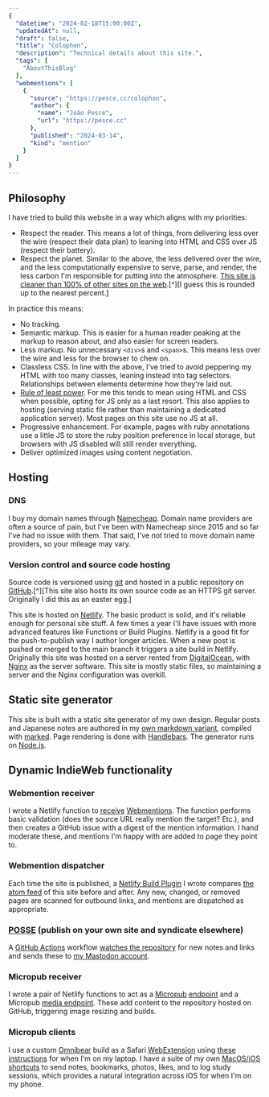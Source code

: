 ```yaml
---
{
  "datetime": "2024-02-18T15:00:00Z",
  "updatedAt": null,
  "draft": false,
  "title": "Colophon",
  "description": "Technical details about this site.",
  "tags": [
    "AboutThisBlog"
  ],
  "webmentions": [
    {
      "source": "https://pesce.cc/colophon",
      "author": {
        "name": "João Pesce",
        "url": "https://pesce.cc"
      },
      "published": "2024-03-14",
      "kind": "mention"
    }
  ]
}
---
```

## Philosophy

I have tried to build this website in a way which aligns with my priorities:

- Respect the reader. This means a lot of things, from delivering less over the
  wire (respect their data plan) to leaning into HTML and CSS over JS (respect
  their battery).
- Respect the planet. Similar to the above, the less delivered over the wire,
  and the less computationally expensive to serve, parse, and render, the less
  carbon I'm responsible for putting into the atmosphere.
  [This site is cleaner than 100% of other sites on the web][website-carbon-calculator].[^][I guess this is rounded up to the nearest percent.]

In practice this means:

- No tracking.
- Semantic markup. This is easier for a human reader peaking at the markup to
  reason about, and also easier for screen readers.
- Less markup. No unnecessary `<div>`s and `<span>`s. This means less over the
  wire and less for the browser to chew on.
- Classless CSS. In line with the above, I've tried to avoid peppering my HTML
  with too many classes, leaning instead into tag selectors. Relationships
  between elements determine how they're laid out.
- [Rule of least power][rule-of-least-power]. For me this tends to mean using
  HTML and CSS when possible, opting for JS only as a last resort. This also
  applies to hosting (serving static file rather than maintaining a dedicated
  application server). Most pages on this site use no JS at all.
- Progressive enhancement. For example, pages with ruby annotations use a little
  JS to store the ruby position preference in local storage, but browsers with
  JS disabled will still render everything.
- Deliver optimized images using content negotiation.

## Hosting

### DNS

I buy my domain names through [Namecheap]. Domain name providers are often a
source of pain, but I've been with Namecheap since 2015 and so far I've had no
issue with them. That said, I've not tried to move domain name providers, so
your mileage may vary.

### Version control and source code hosting

Source code is versioned using [git] and hosted in a public repository on
[GitHub].[^][This site also hosts its own source code as an HTTPS git server.
Originally I did this as an easter egg.]

This site is hosted on [Netlify]. The basic product is solid, and it's reliable
enough for personal site stuff. A few times a year I'll have issues with more
advanced features like Functions or Build Plugins. Netlify is a good fit for the
push-to-publish way I author longer articles. When a new post is pushed or
merged to the main branch it triggers a site build in Netlify. Originally this
site was hosted on a server rented from [DigitalOcean], with [Nginx] as the
server software. This site is mostly static files, so maintaining a server and
the Nginx configuration was overkill.

## Static site generator

This site is built with a static site generator of my own design. Regular posts
and Japanese notes are authored in my [own markdown variant][marqdown], compiled
with [marked]. Page rendering is done with [Handlebars]. The generator runs on
[Node.js].

## Dynamic IndieWeb functionality

### Webmention receiver

I wrote a Netlify function to [receive][webmention-receiver] [Webmentions]. The
function performs basic validation (does the source URL really mention the
target? Etc.), and then creates a GitHub issue with a digest of the mention
information. I hand moderate these, and mentions I'm happy with are added to
page they point to.

### Webmention dispatcher

Each time the site is published, a [Netlify Build Plugin][webmention-dispatch] I
wrote compares [the atom feed](/atom.xml) of this site before and after. Any
new, changed, or removed pages are scanned for outbound links, and mentions are
dispatched as appropriate.

### [POSSE] (publish on your own site and syndicate elsewhere)

A [GitHub Actions] workflow [watches the repository][syndication-workflow] for
new notes and links and sends these to [my Mastodon account][mastodon-qubyte].

### Micropub receiver

I wrote a pair of Netlify functions to act as a [Micropub]
[endpoint][micropub-endpoint] and a Micropub
[media endpoint][micropub-media-endpoint]. These add content to the repository
hosted on GitHub, triggering image resizing and builds.

### Micropub clients

I use a custom [Omnibear] build as a Safari [WebExtension] using
[these instructions][safari-build-web-extension] for when I'm on my laptop. I
have a suite of my own [MacOS/iOS shortcuts][Shortcuts] to send notes,
bookmarks, photos, likes, and to log study sessions, which provides a natural
integration across iOS for when I'm on my phone.

[website-carbon-calculator]: https://www.websitecarbon.com/website/qubyte-codes/
[rule-of-least-power]: https://adactio.com/journal/14327
[Namecheap]: https://www.namecheap.com
[git]: https://git-scm.com/
[GitHub]: https://github.com
[Netlify]: https://www.netlify.com
[DigitalOcean]: https://www.digitalocean.com
[Nginx]: https://nginx.org/
[Webmentions]: https://www.w3.org/TR/webmention/
[Node.js]: https://nodejs.org/en
[marqdown]: /blog/marqdown
[marked]: https://marked.js.org
[Handlebars]: https://handlebarsjs.com
[webmention-receiver]: https://github.com/qubyte/qubyte-codes/blob/main/functions/receive-webmention.js
[webmention-dispatch]: https://github.com/qubyte/qubyte-codes/blob/main/plugins/dispatch-webmentions/index.js
[POSSE]: https://indieweb.org/POSSE
[GitHub Actions]: https://docs.github.com/en/actions
[syndication-workflow]: https://github.com/qubyte/qubyte-codes/blob/main/.github/workflows/syndicate-to-mastodon.yml
[mastodon-qubyte]: https://mastodon.social/@qubyte
[Micropub]: https://www.w3.org/TR/micropub/
[micropub-endpoint]: https://github.com/qubyte/qubyte-codes/blob/main/functions/micropub.js
[micropub-media-endpoint]: https://github.com/qubyte/qubyte-codes/blob/main/functions/micropub.js
[Omnibear]: https://omnibear.com
[WebExtension]: https://developer.mozilla.org/en-US/docs/Mozilla/Add-ons/WebExtensions
[safari-build-web-extension]: https://developer.apple.com/documentation/safariservices/safari_web_extensions/converting_a_web_extension_for_safari
[Shortcuts]: https://support.apple.com/en-gb/guide/shortcuts/welcome/ios

